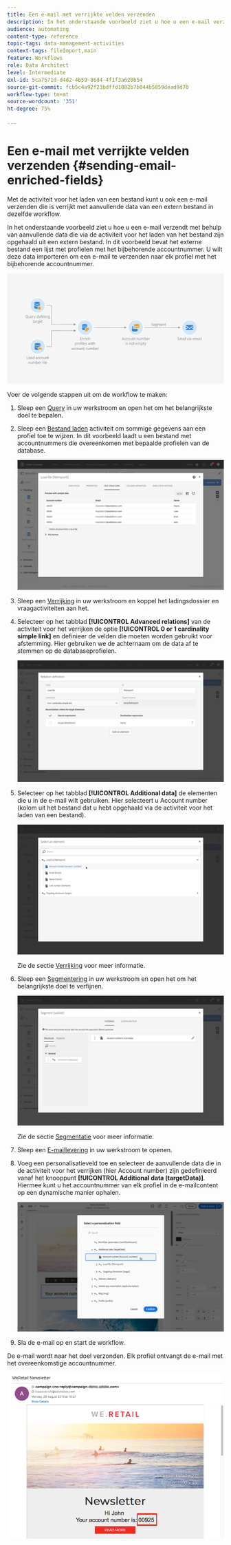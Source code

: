 ```yaml
---
title: Een e-mail met verrijkte velden verzenden
description: In het onderstaande voorbeeld ziet u hoe u een e-mail verzendt met behulp van aanvullende data die via de activiteit voor het laden van het bestand zijn opgehaald uit een extern bestand.
audience: automating
content-type: reference
topic-tags: data-management-activities
context-tags: fileImport,main
feature: Workflows
role: Data Architect
level: Intermediate
exl-id: 5ca7571d-d4d2-4b59-86d4-4f1f3a620b54
source-git-commit: fcb5c4a92f23bdffd1082b7b044b5859dead9d70
workflow-type: tm+mt
source-wordcount: '351'
ht-degree: 75%

---
```


# Een e-mail met verrijkte velden verzenden {#sending-email-enriched-fields}

<!--A new example showing how to send an email containing additional data retrieved from a load file activity has been added. [Read more](example-2-email-with-enriched-fields)-->

Met de activiteit voor het laden van een bestand kunt u ook een e-mail verzenden die is verrijkt met aanvullende data van een extern bestand in dezelfde workflow.

In het onderstaande voorbeeld ziet u hoe u een e-mail verzendt met behulp van aanvullende data die via de activiteit voor het laden van het bestand zijn opgehaald uit een extern bestand. In dit voorbeeld bevat het externe bestand een lijst met profielen met het bijbehorende accountnummer. U wilt deze data importeren om een e-mail te verzenden naar elk profiel met het bijbehorende accountnummer.

![](assets/load_file_workflow_ex2.png)

Voer de volgende stappen uit om de workflow te maken:

1. Sleep een [Query](../../automating/using/query.md) in uw werkstroom en open het om het belangrijkste doel te bepalen.

   <!--The Query activity is presented in the [Query](../../automating/using/query.md) section.-->

1. Sleep een [Bestand laden](../../automating/using/load-file.md) activiteit om sommige gegevens aan een profiel toe te wijzen. In dit voorbeeld laadt u een bestand met accountnummers die overeenkomen met bepaalde profielen van de database.

   ![](assets/load_file_activity.png)

1. Sleep een [Verrijking](../../automating/using/enrichment.md) in uw werkstroom en koppel het ladingsdossier en vraagactiviteiten aan het.

1. Selecteer op het tabblad **[!UICONTROL Advanced relations]** van de activiteit voor het verrijken de optie **[!UICONTROL 0 or 1 cardinality simple link]** en definieer de velden die moeten worden gebruikt voor afstemming. Hier gebruiken we de achternaam om de data af te stemmen op de databaseprofielen.

   ![](assets/load_file_enrichment_relation.png)

1. Selecteer op het tabblad **[!UICONTROL Additional data]** de elementen die u in de e-mail wilt gebruiken. Hier selecteert u Account number (kolom uit het bestand dat u hebt opgehaald via de activiteit voor het laden van een bestand).

   ![](assets/load_file_enrichment_select_element.png)

   <!--![](assets/load_file_enrichment_additional_data.png)-->

   Zie de sectie [Verrijking](../../automating/using/enrichment.md) voor meer informatie.

1. Sleep een [Segmentering](../../automating/using/segmentation.md) in uw werkstroom en open het om het belangrijkste doel te verfijnen.

   ![](assets/load_file_segmentation.png)

   Zie de sectie [Segmentatie](../../automating/using/segmentation.md) voor meer informatie.

1. Sleep een [E-maillevering](../../automating/using/email-delivery.md) in uw werkstroom te openen.

   <!--The Email delivery activity is presented in the [Email delivery](../../automating/using/email-delivery.md) section.-->

1. Voeg een personalisatieveld toe en selecteer de aanvullende data die in de activiteit voor het verrijken (hier Account number) zijn gedefinieerd vanaf het knooppunt **[!UICONTROL Additional data (targetData)]**. Hiermee kunt u het accountnummer van elk profiel in de e-mailcontent op een dynamische manier ophalen.

   ![](assets/load_file_perso_field.png)

1. Sla de e-mail op en start de workflow.

De e-mail wordt naar het doel verzonden. Elk profiel ontvangt de e-mail met het overeenkomstige accountnummer.

![](assets/load_file_email.png)
